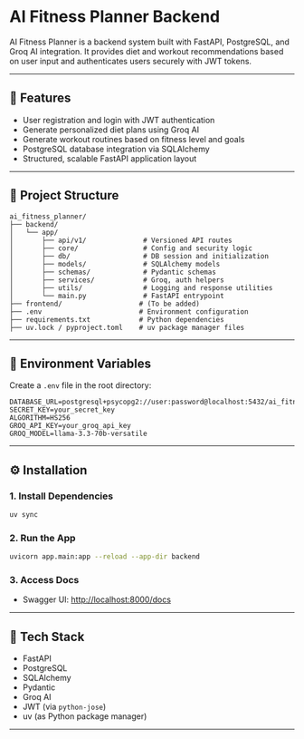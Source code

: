 # AI Fitness Planner Backend

AI Fitness Planner is a backend system built with FastAPI, PostgreSQL, and Groq AI integration. It provides diet and workout recommendations based on user input and authenticates users securely with JWT tokens.


---


## 🚀 Features

* User registration and login with JWT authentication
* Generate personalized diet plans using Groq AI
* Generate workout routines based on fitness level and goals
* PostgreSQL database integration via SQLAlchemy
* Structured, scalable FastAPI application layout

---

## 📂 Project Structure

```
ai_fitness_planner/
├── backend/
│   └── app/
│       ├── api/v1/              # Versioned API routes
│       ├── core/                # Config and security logic
│       ├── db/                  # DB session and initialization
│       ├── models/              # SQLAlchemy models
│       ├── schemas/             # Pydantic schemas
│       ├── services/            # Groq, auth helpers
│       ├── utils/               # Logging and response utilities
│       └── main.py              # FastAPI entrypoint
├── frontend/                   # (To be added)
├── .env                        # Environment configuration
├── requirements.txt            # Python dependencies
├── uv.lock / pyproject.toml    # uv package manager files
```

---

## 📃 Environment Variables

Create a `.env` file in the root directory:

```
DATABASE_URL=postgresql+psycopg2://user:password@localhost:5432/ai_fitness_db
SECRET_KEY=your_secret_key
ALGORITHM=HS256
GROQ_API_KEY=your_groq_api_key
GROQ_MODEL=llama-3.3-70b-versatile
```

---

## ⚙️ Installation

### 1. Install Dependencies

```bash
uv sync
```

### 2. Run the App

```bash
uvicorn app.main:app --reload --app-dir backend
```

### 3. Access Docs

* Swagger UI: [http://localhost:8000/docs](http://localhost:8000/docs)

---

## 🦄 Tech Stack

* FastAPI
* PostgreSQL
* SQLAlchemy
* Pydantic
* Groq AI
* JWT (via `python-jose`)
* uv (as Python package manager)

---

